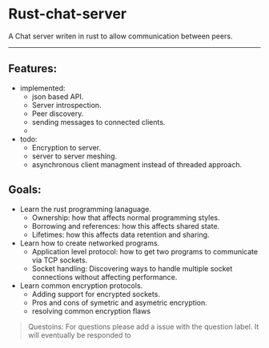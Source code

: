 # Rust-chat-server

A Chat server writen in rust to allow communication between peers.

---

## Features:
- implemented:
  - json based API.
  - Server introspection.
  - Peer discovery.
  - sending messages to connected clients.
  - 
- todo:
  - Encryption to server.
  - server to server meshing.
  - asynchronous client managment instead of threaded approach.

## Goals:
- Learn the rust programming lanaguage.
  - Ownership: how that affects normal programming styles.
  - Borrowing and references: how this affects shared state.
  - Lifetimes: how this affects data retention and sharing.
- Learn how to create networked programs.
  - Application level protocol: how to get two programs to communicate via TCP sockets.
  - Socket handling: Discovering ways to handle multiple socket connections without affecting performance.
- Learn common encryption protocols.
  - Adding support for encrypted sockets.
  - Pros and cons of symetric and asymetric encryption.
  - resolving common encryption flaws

> Questoins: For questions please add a issue with the question label. It will eventually be responded to
